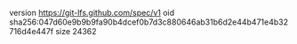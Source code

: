 version https://git-lfs.github.com/spec/v1
oid sha256:047d60e9b9b9fa90b4dcef0b7d3c880646ab31b6d2e44b471e4b32716d4e447f
size 24362
